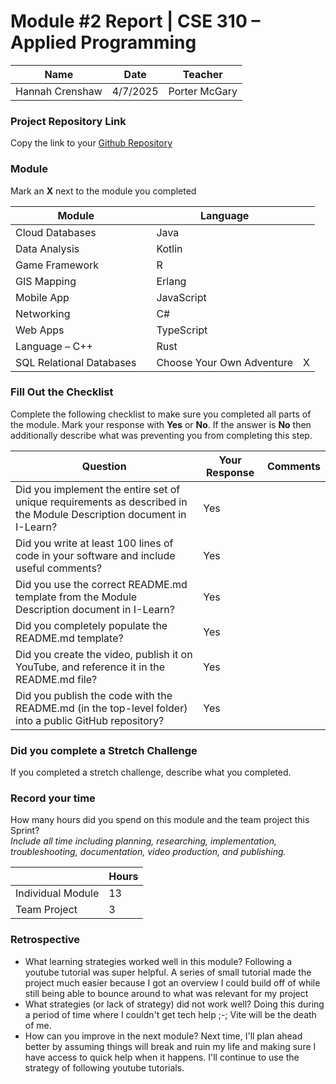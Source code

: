 # Module #2 Report | CSE 310 – Applied Programming

|Name|Date|Teacher|
|-|-|-|
|Hannah Crenshaw|4/7/2025|Porter McGary|

### Project Repository Link
Copy the link to your [Github Repository](https://github.com/PinkCheetah1/LydiaHarrisCeramics2)

### Module
Mark an **X** next to the module you completed

|Module                   | |Language                  | |
|-------------------------|-|--------------------------|-|
|Cloud Databases          | | Java                     | |
|Data Analysis            | | Kotlin                   | |
|Game Framework           | | R                        | |
|GIS Mapping              | | Erlang                   | |
|Mobile App               | | JavaScript               | |
|Networking               | | C#                       | |
|Web Apps                 | | TypeScript               | |
|Language – C++           | | Rust                     | |
|SQL Relational Databases | |Choose Your Own Adventure |X|

### Fill Out the Checklist
Complete the following checklist to make sure you completed all parts of the module.  Mark your response with **Yes** or **No**.  If the answer is **No** then additionally describe what was preventing you from completing this step.

|Question                                                                                         |Your Response|Comments|
|--------------------------------------------------------------------------------------------------------------------|-|-|
|Did you implement the entire set of unique requirements as described in the Module Description document in I-Learn? |Yes| |
|Did you write at least 100 lines of code in your software and include useful comments?                              |Yes| |
|Did you use the correct README.md template from the Module Description document in I-Learn?                         |Yes| |
|Did you completely populate the README.md template?                                                                 |Yes| |
|Did you create the video, publish it on YouTube, and reference it in the README.md file?                            |Yes| |
|Did you publish the code with the README.md (in the top-level folder) into a public GitHub repository?              |Yes| |
 

### Did you complete a Stretch Challenge 
If you completed a stretch challenge, describe what you completed.


### Record your time
How many hours did you spend on this module and the team project this Sprint?  
*Include all time including planning, researching, implementation, troubleshooting, documentation, video production, and publishing.*

|              |Hours|
|------------------|-|
|Individual Module |13|
|Team Project      |3|

### Retrospective
- What learning strategies worked well in this module?
  Following a youtube tutorial was super helpful. A series of small tutorial made the project much easier because I got an overview I could build off of while still being able to bounce around to what was relevant for my project
- What strategies (or lack of strategy) did not work well?
  Doing this during a period of time where I couldn't get tech help ;-; Vite will be the death of me. 
- How can you improve in the next module?
  Next time, I'll plan ahead better by assuming things will break and ruin my life and making sure I have access to quick help when it happens. I'll continue to use the strategy of following youtube tutorials. 


<!-- Create this Markdown to a PDF and submit it. In visual studio code you can convert this to a pdf with any one of the extensions. -->
